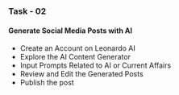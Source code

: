### Task - 02

#### Generate Social Media Posts with AI

-   Create an Account on Leonardo AI
-   Explore the AI Content Generator
-   Input Prompts Related to AI or Current Affairs
-   Review and Edit the Generated Posts
-   Publish the post
